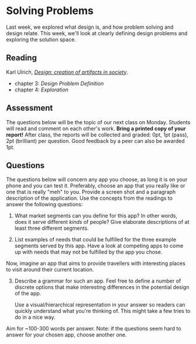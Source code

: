 # Solving Problems

Last week, we explored what design is, and how problem solving and design relate. This week, we'll look at clearly defining design problems and exploring the solution space.

## Reading

Karl Ulrich, [*Design: creation of artifacts in society*](http://opim.wharton.upenn.edu/~ulrich/designbook.html).

* chapter 3: *Design Problem Definition*
* chapter 4: *Exploration*

## Assessment

The questions below will be the topic of our next class on Monday. Students will read and comment on each other's work. <strong>Bring a printed copy of your report!</strong> After class, the reports will be collected and graded: 0pt, 1pt (pass), 2pt (brilliant) per question. Good feedback by a peer can also be awarded 1pt.

## Questions

The questions below will concern any app you choose, as long it is on your phone and you can test it. Preferably, choose an app that you really like or one that is really "meh" to you. Provide a screen shot and a paragraph description of the application. Use the concepts from the readings to answer the following questions:

1. What market segments can you define for this app? In other words, does it serve different *kinds* of people? Give elaborate descriptions of at least three different segments.

2. List examples of needs that could be fulfilled for the three example segments served by this app. Have a look at competing apps to come up with needs that may not be fulfilled by the app you chose.

Now, imagine an app that aims to provide travellers with interesting places to visit around their current location.

3. Describe a grammar for such an app. Feel free to define a number of discrete options that make interesting differences in the potential design of the app.

	Use a visual/hierarchical representation in your answer so readers can quickly understand what you're thinking of. This might take a few tries to do in a nice way.

Aim for ~100-300 words per answer. Note: if the questions seem hard to answer for your chosen app, choose another one.
